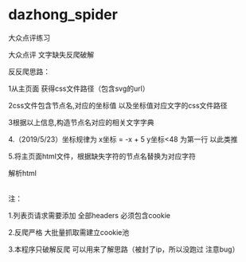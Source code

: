 # dazhong_spider
大众点评练习

大众点评 文字缺失反爬破解

反反爬思路：

1从主页面 获得css文件路径（包含svg的url）

2css文件包含节点名,对应的坐标值 以及坐标值对应文字的css文件路径

3根据以上信息,构造节点名对应的相关文字字典

4.（2019/5/23）坐标规律为 x坐标 = -x + 5 y坐标<48 为第一行 以此类推

5.将主页面html文件，根据缺失字符的节点名替换为对应字符

解析html

<br>注：

1.列表页请求需要添加 全部headers 必须包含cookie

2.反爬严格 大批量抓取需建立cookie池

3.本程序只破解反爬 可以用来了解思路（被封了ip，所以没跑过 注意bug）





